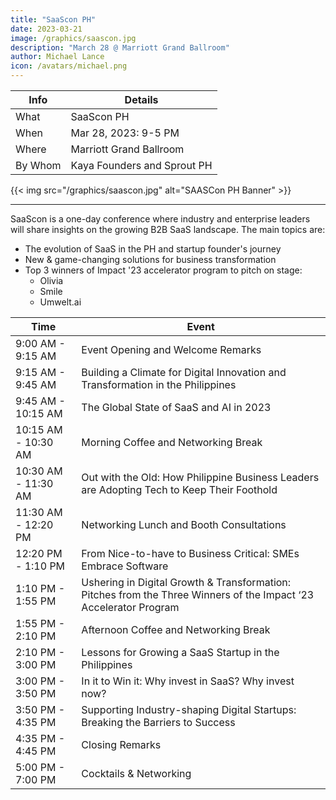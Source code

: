 ```yaml
---
title: "SaaScon PH"
date: 2023-03-21
image: /graphics/saascon.jpg
description: "March 28 @ Marriott Grand Ballroom"
author: Michael Lance
icon: /avatars/michael.png
---
```




Info | Details 
--- | ---
What | SaaScon PH
When | Mar 28, 2023: 9-5 PM
Where | Marriott Grand Ballroom
By Whom | Kaya Founders and Sprout PH

{{< img src="/graphics/saascon.jpg" alt="SAASCon PH Banner" >}}

---



SaaScon is a one-day conference where industry and enterprise leaders will share insights on the growing B2B SaaS landscape. The main topics are:

- The evolution of SaaS in the PH and startup founder's journey
- New & game-changing solutions for business transformation
- Top 3 winners of Impact '23 accelerator program to pitch on stage:
  - Olivia
  - Smile
  - Umwelt.ai



Time | Event
--- | ---
9:00 AM - 9:15 AM | Event Opening and Welcome Remarks
9:15 AM - 9:45 AM | Building a Climate for Digital Innovation and Transformation in the Philippines
9:45 AM - 10:15 AM | The Global State of SaaS and AI in 2023
10:15 AM - 10:30 AM | Morning Coffee and Networking Break
10:30 AM - 11:30 AM | Out with the Old: How Philippine Business Leaders are Adopting Tech to Keep Their Foothold
11:30 AM - 12:20 PM | Networking Lunch and Booth Consultations
12:20 PM - 1:10 PM | From Nice-to-have to Business Critical: SMEs Embrace Software
1:10 PM - 1:55 PM | Ushering in Digital Growth & Transformation: Pitches from the Three Winners of the Impact ‘23 Accelerator Program
1:55 PM - 2:10 PM | Afternoon Coffee and Networking Break
2:10 PM - 3:00 PM | Lessons for Growing a SaaS Startup in the Philippines
3:00 PM - 3:50 PM | In it to Win it: Why invest in SaaS? Why invest now?
3:50 PM - 4:35 PM | Supporting Industry-shaping Digital Startups: Breaking the Barriers to Success
4:35 PM - 4:45 PM | Closing Remarks
5:00 PM - 7:00 PM | Cocktails & Networking

